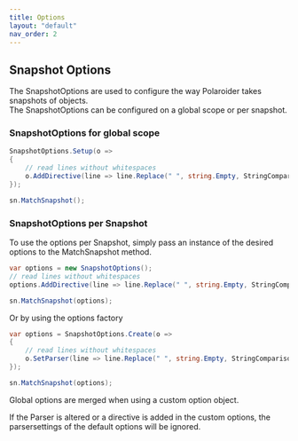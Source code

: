 ```yaml
---
title: Options
layout: "default"
nav_order: 2
---
```

## Snapshot Options
The SnapshotOptions are used to configure the way Polaroider takes snapshots of objects.  
The SnapshotOptions can be configured on a global scope or per snapshot.

### SnapshotOptions for global scope
```csharp
SnapshotOptions.Setup(o =>
{
    // read lines without whitespaces
    o.AddDirective(line => line.Replace(" ", string.Empty, StringComparison.OrdinalIgnoreCase));
});

sn.MatchSnapshot();
```

### SnapshotOptions per Snapshot
To use the options per Snapshot, simply pass an instance of the desired options to the MatchSnapshot method.  

```csharp
var options = new SnapshotOptions();
// read lines without whitespaces
options.AddDirective(line => line.Replace(" ", string.Empty, StringComparison.OrdinalIgnoreCase));

sn.MatchSnapshot(options);
```

Or by using the options factory
```csharp
var options = SnapshotOptions.Create(o =>
{
    // read lines without whitespaces
    o.SetParser(line => line.Replace(" ", string.Empty, StringComparison.OrdinalIgnoreCase));
});

sn.MatchSnapshot(options);
```

Global options are merged when using a custom option object. 

If the Parser is altered or a directive is added in the custom options, the parsersettings of the default options will be ignored.
